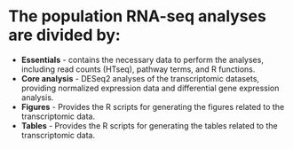 # The population RNA-seq analyses are divided by:- **Essentials** - contains the necessary data to perform the analyses, including read counts (HTseq), pathway terms, and R functions.- **Core analysis** - DESeq2 analyses of the transcriptomic datasets, providing normalized expression data and differential gene expression analysis.- **Figures** - Provides the R scripts for generating the figures related to the transcriptomic data.- **Tables** - Provides the R scripts for generating the tables related to the transcriptomic data.  